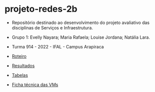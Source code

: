 # projeto-redes-2b

* Repositório destinado ao desenvolvimento do projeto avaliativo das disciplinas de Serviços e Infraestrutura.
* Grupo 1: Evelly Nayara; Maria Rafaela; Louise Jordana; Natália Lara.
* Turma 914 - 2022 - IFAL - Campus Arapiraca 

* [Roteiro](https://github.com/MariaRafaela1/projeto-redes-2b/blob/main/Roteiro.md)
* [Resultados](https://github.com/MariaRafaela1/projeto-redes-2b/blob/main/Resultados.md)
* [Tabelas](https://github.com/MariaRafaela1/projeto-redes-2b/blob/main/Tabelas.md)
* [Ficha técnica das VMs](https://github.com/MariaRafaela1/projeto-redes-2b/blob/main/Ficha%20t%C3%A9cnica%20das%20VMs.md)
